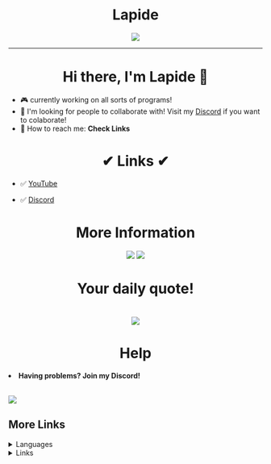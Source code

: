 <h1 align = "center">Lapide</h1>
  <p  align = "center"><img src="https://avatars.githubusercontent.com/u/64395933?v=4"></img></p>
  <hr>

  
<h1  align = "center"> Hi there, I'm Lapide 👋 </h1>

- 🎮 currently working on all sorts of programs!
- 🎇 I'm looking for people to collaborate with! Visit my [Discord](https://discord.gg/NSqAwfSt2y) if you want to colaborate!
- 🧵 How to reach me: **Check Links**
<h1  align = "center">✔ Links ✔</h1>

- ✅ [YouTube](https://www.youtube.com/channel/UCL3XW3JfhRCZpeHJOFAV56Q)

- ✅ [Discord](https://discord.gg/ZSe5M3jGeN)

<h1 align = "center"> More Information </h1>
<p align = "center">


<img src="https://github-readme-stats.vercel.app/api?username=nonumbershere&theme=material-palenight&show_icons=true">
<img src="https://github-readme-stats.vercel.app/api/top-langs/?username=nonumbershere&langs_count=17&theme=material-palenight&layout=compact">

<br>

  
</p>
<h1 align = "center">Your daily quote!<h1>
<p align = "center">
  <img src = "https://github-readme-quotes.herokuapp.com/quote?theme=nightowl&animation=grow_out_in&layout=churchill&font=Redressed" >
</p>

<h1 align = "center">Help</h1>
<p align = "center">
  
 <li><b>Having problems? Join my Discord!</b>
  </li>
  <br>
  
  <a href="https://discord.gg/NSqAwfSt2y"><img src="https://discord.com/api/guilds/844672127420203018/widget.png?style=banner4" /></a>
  </p>
  <h2>More Links</h2>
<details>
  <summary>Languages</summary>
  
  - [x] Javascript
  - [x] Python
  - [x] C#
  - [x] C++
  - [x] HTML
  - [ ] Java
  
  </details>
  
  <details>
    <summary>Links</summary>
    <li><a href="https://www.youtube.com/channel/UCL3XW3JfhRCZpeHJOFAV56Q?sub_confirmation=1">YouTube</a></li>
  </details>
